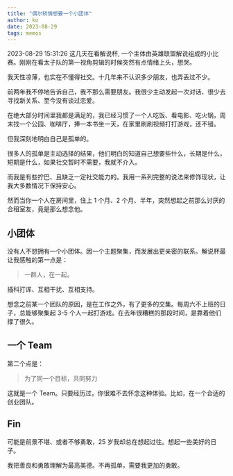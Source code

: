 ```yaml
---
title: "偶尔矫情想要一个小团体"
author: ku
date: 2023-08-29
tags: memos
---
```



2023-08-29 15:31:26
这几天在看解说杯, 一个主体由英雄联盟解说组成的小比赛。刚刚在看太子队的第一视角剪辑的时候突然有点情绪上头，想哭。

我天性凉薄，也实在不懂得社交。十几年来不认识多少朋友，也弄丢过不少。

前两年我不停地告诉自己，我不那么需要朋友。我很少主动发起一次对话、很少去寻找新关系、至今没有谈过恋爱。

在绝大部分时间里我都是满足的，我已经习惯了一个人吃饭、看电影、吃火锅，周末找一个公园、咖啡厅，捧一本书坐一天，在家里刷刷视频打打游戏，还不错。

但我深刻地明白自己是孤单的。

很多人的孤单是主动选择的结果，他们明白的知道自己想要些什么，长期是什么，短期是什么，如果社交暂时不需要，我就不介入。

而我是有些拧巴、且缺乏一定社交能力的。我用一系列完整的说法来修饰现状，让我大多数情况下保持安心。

然而当你一个人在房间里，住上 1 个月、2 个月、半年，突然想起之前那么讨厌的合租室友，竟是那么想念他。

## 小团体

没有人不想拥有一个小团体。因一个主题聚集，而发展出更亲密的联系。解说杯最让我感触的第一点是：

> 一群人，在一起。

插科打诨、互相干扰、互相支持。

想念之前某一个团队的原因，是在工作之外，有了更多的交集。每周六不上班的日子，总能够聚集起 3-5 个人一起打游戏。在去年很糟糕的那段时间，是靠着他们撑了很久。

## 一个 Team

第二个点是：
> 为了同一个目标，共同努力

这就是一个 Team。只要经历过，你很难不去怀念这种体验。比如，在一个合适的创业团队。

## Fin

可能是前景不堪、或者不够勇敢，25 岁我却总在想起过往。想起一些美好的日子。

我把善良和勇敢理解为最高美德。不再孤单，需要我更加的勇敢。
